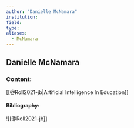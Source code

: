```yaml
---
author: "Danielle McNamara"
institution:
field:
type:
aliases:
  - McNamara
---
```


## Danielle McNamara

### Content:
[[@Roll2021-jb|Artificial Intelligence In Education]]

#### Bibliography:

![[@Roll2021-jb]]